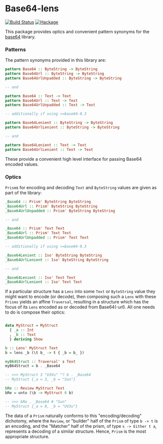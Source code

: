 # Base64-lens

[![Build Status](https://travis-ci.com/emilypi/base64-lens.svg?branch=master)](https://travis-ci.com/emilypi/base64-lens)
[![Hackage](https://img.shields.io/hackage/v/base64-lens.svg)](https://hackage.haskell.org/package/base64-lens)

This package provides optics and convenient pattern synonyms for the [base64](https://hackage.haskell.org/package/base64) library.

### Patterns

The pattern synonyms provided in this library are:

```haskell
pattern Base64 :: ByteString -> ByteString
pattern Base64Url :: ByteString -> ByteString
pattern Base64UrlUnpadded :: ByteString -> ByteString

-- and

pattern Base64 :: Text -> Text
pattern Base64Url :: Text -> Text
pattern Base64UrlUnpadded :: Text -> Text

-- additionally if using >=base64-0.3

pattern Base64Lenient :: ByteString -> ByteString
pattern Base64UrlLenient :: ByteString -> ByteString

-- and

pattern Base64Lenient :: Text -> Text
pattern Base64UrlLenient :: Text -> Text
```

These provide a convenient high level interface for passing Base64 encoded values.


### Optics

`Prism`s for encoding and decoding `Text` and `ByteString` values are given as part of the library:


```haskell
_Base64 :: Prism' ByteString ByteString
_Base64Url :: Prism' ByteString ByteString
_Base64UrlUnpadded :: Prism' ByteString ByteString

-- and

_Base64 :: Prism' Text Text
_Base64Url :: Prism' Text Text
_Base64UrlUnpadded :: Prism' Text Text

-- additionally if using >=base64-0.3

_Base64Lenient :: Iso' ByteString ByteString
_Base64UrlLenient :: Iso' ByteString ByteString

-- and

_Base64Lenient :: Iso' Text Text
_Base64UrlLenient :: Iso' Text Text
```

If a particular structure has a `Lens` into some `Text` or `ByteString` value they might want to encode (or decode), then composing such a `Lens` with these `Prisms` yields an affine `Traversal`, resulting in a structure which has the focus of its `Lens` encoded as or decoded from Base64(-url). All one needs to do is compose their optics:

```haskell

data MyStruct = MyStruct
  { _a :: Int
  , _b :: Text
  } deriving Show

b :: Lens' MyStruct Text
b = lens _b (\t b_ -> t { _b = b_ })

myB64Struct :: Traversal' s Text
myB64Struct = b . _Base64

-- >>> MyStruct 3 "U3Vu" ^? b . _Base64
-- MyStruct {_a = 3, _b = "Sun"}

bRe :: Review MyStruct Text
bRe = unto (\b -> MyStruct 0 b)

-- >>> bRe . _Base64 # "Sun"
-- MyStruct {_a = 0, _b = "UV3u"}
```

The data of a `Prism` naturally conforms to this "encoding/decoding" dichotomy, where the `Review`, or "builder" half of the `Prism` of type `b -> t` is an encoding, and the "Matcher" half of the prism, of type `s -> Either t a`, represents a decoding of a similar structure. Hence, `Prism` is the most appropriate structure.
